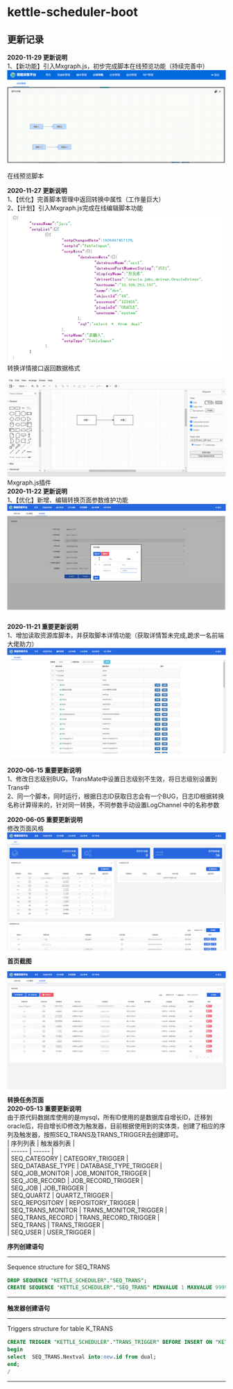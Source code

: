 # kettle-scheduler-boot
    
## 更新记录

**2020-11-29 更新说明**  
1、【新功能】引入Mxgraph.js，初步完成脚本在线预览功能（持续完善中）   
![avatar](../img/scriptDetail.png)
在线预览脚本  

**2020-11-27 更新说明**  
1、【优化】完善脚本管理中返回转换中属性（工作量巨大）   
2、【计划】引入Mxgraph.js完成在线编辑脚本功能 
![avatar](../img/transDetail.jpg)
转换详情接口返回数据格式   

![avatar](../img/Mxgraph.js.png)
Mxgraph.js插件   
**2020-11-22 更新说明**  
1、【优化】新增、编辑转换页面参数维护功能
 ![avatar](../img/params.png)

 **2020-11-21 重要更新说明**  
1、增加读取资源库脚本，并获取脚本详情功能（获取详情暂未完成,跪求一名前端大佬助力）
 ![avatar](../img/script.png)

 **2020-06-15 重要更新说明**  
 1、修改日志级别BUG，TransMate中设置日志级别不生效，将日志级别设置到Trans中    
 2、同一个脚本，同时运行，根据日志ID获取日志会有一个BUG，日志ID根据转换名称计算得来的，针对同一转换，不同参数手动设置LogChannel 中的名称参数   

 **2020-06-05 重要更新说明**   
 修改页面风格   
 ![avatar](../img/index_new.png)
<centeer> **首页截图** </center>
 
 ![avatar](../img/trans_new.png)
<centeer> **转换任务页面** </center>   
 **2020-05-13 重要更新说明**    
由于原代码数据库使用的是mysql，所有ID使用的是数据库自增长ID，迁移到oracle后，将自增长ID修改为触发器，目前根据使用到的实体类，创建了相应的序列及触发器，按照SEQ_TRANS及TRANS_TRIGGER去创建即可。   
| 序列列表 | 触发器列表 |   
| ------ | ------ |   
| SEQ_CATEGORY | CATEGORY_TRIGGER |   
| SEQ_DATABASE_TYPE | DATABASE_TYPE_TRIGGER |   
| SEQ_JOB_MONITOR | JOB_MONITOR_TRIGGER |   
| SEQ_JOB_RECORD | JOB_RECORD_TRIGGER |   
| SEQ_JOB | JOB_TRIGGER |   
| SEQ_QUARTZ | QUARTZ_TRIGGER |   
| SEQ_REPOSITORY | REPOSITORY_TRIGGER |   
| SEQ_TRANS_MONITOR | TRANS_MONITOR_TRIGGER |   
| SEQ_TRANS_RECORD | TRANS_RECORD_TRIGGER |   
| SEQ_TRANS | TRANS_TRIGGER |   
| SEQ_USER | USER_TRIGGER |  
 
**序列创建语句**
-- ----------------------------
 Sequence structure for SEQ_TRANS
 ```sql
DROP SEQUENCE "KETTLE_SCHEDULER"."SEQ_TRANS";
 CREATE SEQUENCE "KETTLE_SCHEDULER"."SEQ_TRANS" MINVALUE 1 MAXVALUE 99999999 INCREMENT BY 1 CACHE 20;
 ```
-- ----------------------------
**触发器创建语句**
-- ----------------------------
Triggers structure for table K_TRANS
```sql
CREATE TRIGGER "KETTLE_SCHEDULER"."TRANS_TRIGGER" BEFORE INSERT ON "KETTLE_SCHEDULER"."K_TRANS" REFERENCING OLD AS "OLD" NEW AS "NEW" FOR EACH ROW 
begin
select  SEQ_TRANS.Nextval into:new.id from dual;
end;
/
```
-- ----------------------------